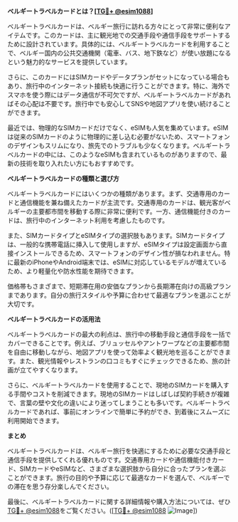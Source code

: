 **ベルギートラベルカードとは？[[TG💪+ @esim1088](https://t.me/s/esim1088)]**

ベルギートラベルカードは、ベルギー旅行に訪れる方々にとって非常に便利なアイテムです。このカードは、主に観光地での交通手段や通信手段をサポートするために設計されています。具体的には、ベルギートラベルカードを利用することで、ベルギー国内の公共交通機関（電車、バス、地下鉄など）が使い放題になるという魅力的なサービスを提供しています。

さらに、このカードにはSIMカードやデータプランがセットになっている場合もあり、旅行中のインターネット接続も快適に行うことができます。特に、海外でスマホを使う際にはデータ通信が不可欠ですが、ベルギートラベルカードがあればその心配は不要です。旅行中でも安心してSNSや地図アプリを使い続けることができます。

最近では、物理的なSIMカードだけでなく、eSIMも人気を集めています。eSIMは従来のSIMカードのように物理的に差し込む必要がないため、スマートフォンのデザインもスリムになり、旅先でのトラブルも少なくなります。ベルギートラベルカードの中には、このようなeSIMも含まれているものがありますので、最新の技術を取り入れたい方にもおすすめです。

**ベルギートラベルカードの種類と選び方**

ベルギートラベルカードにはいくつかの種類があります。まず、交通専用のカードと通信機能を兼ね備えたカードが主流です。交通専用のカードは、観光客がベルギーの主要都市間を移動する際に非常に便利です。一方、通信機能付きのカードは、旅行中のインターネット利用を考慮したものです。

また、SIMカードタイプとeSIMタイプの選択肢もあります。SIMカードタイプは、一般的な携帯電話に挿入して使用しますが、eSIMタイプは設定画面から直接インストールできるため、スマートフォンのデザイン性が損なわれません。特に最新のiPhoneやAndroid端末では、eSIMに対応しているモデルが増えているため、より軽量化や防水性能を期待できます。

価格帯もさまざまで、短期滞在用の安価なプランから長期滞在向けの高級プランまであります。自分の旅行スタイルや予算に合わせて最適なプランを選ぶことが大切です。

**ベルギートラベルカードの活用法**

ベルギートラベルカードの最大の利点は、旅行中の移動手段と通信手段を一括でカバーできることです。例えば、ブリュッセルやアントワープなどの主要都市間を自由に移動しながら、地図アプリを使って効率よく観光地を巡ることができます。また、観光情報やレストランの口コミもすぐにチェックできるため、旅の計画が立てやすくなります。

さらに、ベルギートラベルカードを使用することで、現地のSIMカードを購入する手間やコストを削減できます。現地のSIMカードはしばしば契約手続きが複雑で、言葉の壁や文化の違いにより迷ってしまうことも多いです。ベルギートラベルカードであれば、事前にオンラインで簡単に予約ができ、到着後にスムーズに利用開始できます。

**まとめ**

ベルギートラベルカードは、ベルギー旅行を快適にするために必要な交通手段と通信手段を提供してくれる優れものです。交通専用カードや通信機能付きカード、SIMカードやeSIMなど、さまざまな選択肢から自分に合ったプランを選ぶことができます。旅行の目的や予算に応じて最適なカードを選んで、ベルギーでの滞在を思う存分楽しんでください。

最後に、ベルギートラベルカードに関する詳細情報や購入方法については、ぜひ[TG💪+ @esim1088](https://t.me/s/esim1088)をご覧ください。([[TG💪+ @esim1088](https://t.me/s/esim1088) ![Image](https://i.postimg.cc/Y0z9fWf4/image.png)])